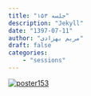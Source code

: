 ```yaml
---
title: "جلسه ۱۵۳"
description: "Jekyll"
date: "1397-07-11"
author: "مریم بهزادی"
draft: false
categories:
    - "sessions"
---
```

[![poster153](../../img/posters/poster153.jpg)](../../img/poster153.jpg)
